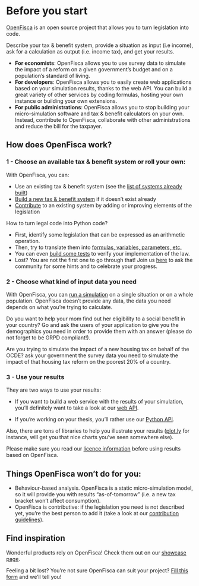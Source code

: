 # <i class="fas fa-home"></i> Before you start

[OpenFisca](https://www.openfisca.org) is an open source project that allows you to turn legislation into code.

Describe your tax & benefit system, provide a situation as input (i.e income), ask for a calculation as output (i.e. income tax), and get your results.

* **For economists**: OpenFisca allows you to use survey data to simulate the impact of a  reform on a given government’s budget and on a population’s standard of living.
* **For developers**: OpenFisca allows you to easily create web applications based on your simulation results, thanks to the web API. You can build a great variety of other services by coding formulas, hosting your own instance or building your own extensions.
* **For public administrations**: OpenFisca allows you to stop building your micro-simulation software and tax & benefit calculators on your own. Instead, contribute to OpenFisca, collaborate with other administrations and reduce the bill for the taxpayer.

## How does OpenFisca work?

### 1 - Choose an available tax & benefit system or roll your own:

With OpenFisca, you can:
* Use an existing tax & benefit system (see the [list of systems already built](https://openfisca.org/en/countries/))
* [Build a new tax & benefit system](coding-the-legislation/bootstrapping_a_new_country_package.md) if it doesn’t exist already
* [Contribute](/contribute/) to an existing system by adding or improving elements of the legislation

How to turn legal code into Python code?

* First, identify some legislation that can be expressed as an arithmetic operation.
* Then, try to translate them into [formulas, variables, parameters, etc.](/coding-the-legislation/10_basic_example.html)
* You can even [build some tests](/coding-the-legislation/writing_yaml_tests.html) to verify your implementation of the law.
* Lost? You are not the first one to go through that! Join us [here](https://forms.gle/kA6bijAJBL4kJz4e8) to ask the community for some hints and to celebrate your progress.

### 2 - Choose what kind of input data you need

With OpenFisca, you can [run a simulation](/simulate/) on a single situation or on a whole population. OpenFisca doesn’t provide any data, the data you need depends on what you’re trying to calculate.

Do you want to help your mom find out her eligibility to a social benefit in your country? Go and ask the users of your application to give you the demographics you need in order to provide them with an answer (please do not forget to be GRPD compliant!).

Are you trying to simulate the impact of a new housing tax on behalf of the OCDE? ask your government the survey data you need to simulate the impact of that housing tax reform on the poorest 20% of a country.

### 3 - Use your results

They are two ways to use your results:

* If you want to build a web service with the results of your simulation, you’ll definitely want to take a look at our [web API](/openfisca-web-api/).

* If you’re working on your thesis, you’ll rather use our [Python API](/openfisca-python-api/).

Also, there are tons of libraries to help you illustrate your results ([plot.ly](https://plot.ly) for instance, will get you that nice charts you’ve seen somewhere else).

Please make sure you read our [licence information](/licence.md) before using results based on OpenFisca.

## Things OpenFisca won’t do for you:

* Behaviour-based analysis. OpenFisca is a static micro-simulation model, so it will provide you with results “as-of-tomorrow” (i.e. a new tax bracket won’t affect consumption).
* OpenFisca is contributive: if the legislation you need is not described yet, you’re the best person to add it (take a look at our [contribution guidelines](/contribute)).

## Find inspiration

Wonderful products rely on OpenFisca! Check them out on our [showcase page](https://fr.openfisca.org/showcase/).

Feeling a bit lost? You’re not sure OpenFisca can suit your project? [Fill this form](https://antoningarrone.typeform.com/to/FGkioe) and we’ll tell you!
